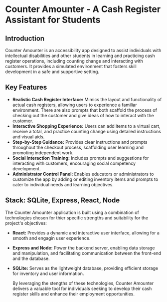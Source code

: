 # Counter Amounter - A Cash Register Assistant for Students

## Introduction

Counter Amounter is an accessibility app designed to assist individuals with intellectual disabilities and other students in learning and practicing cash register operations, including counting change and interacting with customers. It provides a simulated environment that fosters skill development in a safe and supportive setting.

## Key Features

- **Realistic Cash Register Interface:** Mimics the layout and functionality of actual cash registers, allowing users to experience a familiar environment.
  There are also prompts that both scaffold the process of checking out the customer and give ideas of how to interact with the customer.
- **Interactive Shopping Experience:** Users can add items to a virtual cart, receive a total, and practice counting change using detailed instructions and visual aids.
- **Step-by-Step Guidance:** Provides clear instructions and prompts throughout the checkout process, scaffolding user learning and promoting independent work.
- **Social Interaction Training:** Includes prompts and suggestions for interacting with customers, encouraging social competency development.
- **Administrator Control Panel:** Enables educators or administrators to customize the app by adding or editing inventory items and prompts to cater to individual needs and learning objectives.

## Stack: SQLite, Express, React, Node

The Counter Amounter application is built using a combination of technologies chosen for thier specific strengths and suitability for the project's objectives:

- **React:** Provides a dynamic and interactive user interface, allowing for a smooth and engagin user experience.
- **Express and Node:** Power the backend server, enabling data storage and manipulation, and facilitating communication between the front-end and the database.
- **SQLite:** Serves as the lightweight database, providing efficient storage for inventory and user information.

  By leveraging the stengths of these technologies, Counter Amounter delivers a valuable tool for individuals seeking to develop their cash register skills and enhance their employment opportunities.
